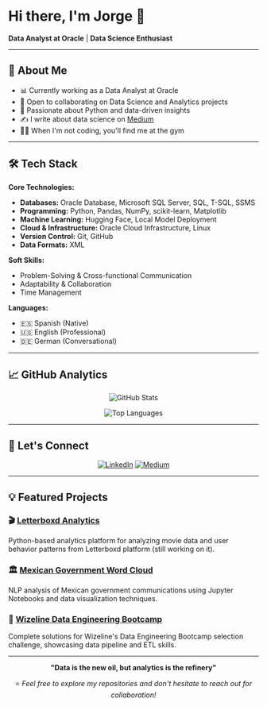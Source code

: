 # Hi there, I'm Jorge 👋

**Data Analyst at Oracle** | **Data Science Enthusiast**

---

## 🎯 About Me

- 📊 Currently working as a Data Analyst at Oracle
- 🤝 Open to collaborating on Data Science and Analytics projects
- 🐍 Passionate about Python and data-driven insights
- ✍️ I write about data science on [Medium](https://medium.com/@tu-usuario)
- 🏃‍♂️ When I'm not coding, you'll find me at the gym

---

## 🛠️ Tech Stack

**Core Technologies:**
- **Databases:** Oracle Database, Microsoft SQL Server, SQL, T-SQL, SSMS
- **Programming:** Python, Pandas, NumPy, scikit-learn, Matplotlib
- **Machine Learning:** Hugging Face, Local Model Deployment
- **Cloud & Infrastructure:** Oracle Cloud Infrastructure, Linux
- **Version Control:** Git, GitHub
- **Data Formats:** XML

**Soft Skills:**
- Problem-Solving & Cross-functional Communication
- Adaptability & Collaboration
- Time Management

**Languages:**
- 🇪🇸 Spanish (Native)
- 🇺🇸 English (Professional)
- 🇩🇪 German (Conversational)

---

## 📈 GitHub Analytics

<div align="center">
  
![GitHub Stats](https://github-readme-stats.vercel.app/api?username=osvajorge&show_icons=true&theme=dark&hide_border=true&bg_color=0D1117&title_color=58A6FF&text_color=C9D1D9&icon_color=58A6FF)

![Top Languages](https://github-readme-stats.vercel.app/api/top-langs/?username=osvajorge&layout=compact&theme=dark&hide_border=true&bg_color=0D1117&title_color=58A6FF&text_color=C9D1D9)

</div>

---

## 🔗 Let's Connect

<div align="center">
  
[![LinkedIn](https://img.shields.io/badge/LinkedIn-0077B5?style=flat&logo=linkedin&logoColor=white)](https://linkedin.com/in/tu-usuario)
[![Medium](https://img.shields.io/badge/Medium-12100E?style=flat&logo=medium&logoColor=white)](https://medium.com/@tu-usuario)

</div>

---

## 💡 Featured Projects

### 🎬 [Letterboxd Analytics](https://github.com/osvajorge/letterboxd-analytics)
Python-based analytics platform for analyzing movie data and user behavior patterns from Letterboxd platform (still working on it).

### 🏛️ [Mexican Government Word Cloud](https://github.com/osvajorge/mexican-government-wordcloud)
NLP analysis of Mexican government communications using Jupyter Notebooks and data visualization techniques.

### 🚀 [Wizeline Data Engineering Bootcamp](https://github.com/osvajorge/wizeline-data-engineering-bootcamp)
Complete solutions for Wizeline's Data Engineering Bootcamp selection challenge, showcasing data pipeline and ETL skills.

---

<div align="center">
  
**"Data is the new oil, but analytics is the refinery"**

⭐ *Feel free to explore my repositories and don't hesitate to reach out for collaboration!*

</div>
